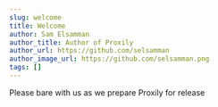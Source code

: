 ```yaml
---
slug: welcome
title: Welcome
author: Sam Elsamman
author_title: Author of Proxily
author_url: https://github.com/selsamman
author_image_url: https://github.com/selsamman.png
tags: []
---
```


Please bare with us as we prepare Proxily for release
